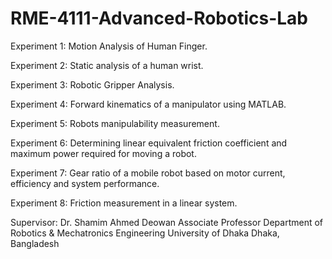# RME-4111-Advanced-Robotics-Lab


Experiment 1: Motion Analysis of Human Finger.

Experiment 2: Static analysis of a human wrist.

Experiment 3: Robotic Gripper Analysis.

Experiment 4: Forward kinematics of a manipulator using MATLAB.

Experiment 5: Robots manipulability measurement.

Experiment 6: Determining linear equivalent friction coefficient and maximum power required for moving a robot.

Experiment 7: Gear ratio of a mobile robot based on motor current, efficiency and system performance.

Experiment 8: Friction measurement in a linear system.



Supervisor:
Dr. Shamim Ahmed Deowan
Associate Professor
Department of Robotics & Mechatronics Engineering
University of Dhaka
Dhaka, Bangladesh
